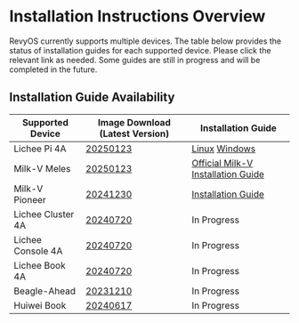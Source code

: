 # Installation Instructions Overview

RevyOS currently supports multiple devices. The table below provides the status of installation guides for each supported device. Please click the relevant link as needed. Some guides are still in progress and will be completed in the future.

## Installation Guide Availability

| Supported Device   | Image Download (Latest Version)                      | Installation Guide                                 |
| ------------------ | ---------------------------------------------------- | ---------------------------------------------- |
| Lichee Pi 4A       | [20250123](https://mirror.iscas.ac.cn/revyos/extra/images/lpi4a/20250123/)       | [Linux](licheepi4a.md) [Windows](./licheepi4a-windows.md)              |
| Milk-V Meles       | [20250123](https://mirror.iscas.ac.cn/revyos/extra/images/meles/20250123/)       | [Official Milk-V Installation Guide](https://milkv.io/docs/meles/installation) |
| Milk-V Pioneer     | [20241230](https://mirror.iscas.ac.cn/revyos/extra/images/sg2042/20241230/)      | [Installation Guide](milkv-pioneer.md)            |
| Lichee Cluster 4A  | [20240720](https://mirror.iscas.ac.cn/revyos/extra/images/lpi4a/)                | In Progress                                    |
| Lichee Console 4A  | [20240720](https://mirror.iscas.ac.cn/revyos/extra/images/lcon4a/20240720/)      | In Progress                                    |
| Lichee Book 4A     | [20240720](https://mirror.iscas.ac.cn/revyos/extra/images/laptop4a/)             | In Progress                                    |
| Beagle-Ahead       | [20231210](https://mirror.iscas.ac.cn/revyos/extra/images/beagle/20231210/)      | In Progress                                    |
| Huiwei Book        | [20240617](https://mirror.iscas.ac.cn/revyos/extra/images/huiwei/test/20240617/) | In Progress                                    |
